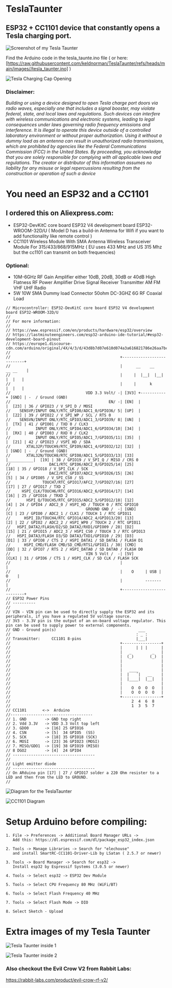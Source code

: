 # TeslaTaunter
## ESP32 + CC1101 device that constantly opens a Tesla charging port.

![Screenshot of my Tesla Taunter](https://raw.githubusercontent.com/keldnorman/TeslaTaunter/refs/heads/main/images/taunter3.jpg)

Find the Arduino code in the tesla_taunte.ino file 
( or here: [https://raw.githubusercontent.com/keldnorman/TeslaTaunter/refs/heads/main/images//tesla_taunter.ino] )

![Tesla Charging Cap Opening](https://raw.githubusercontent.com/keldnorman/TeslaTaunter/refs/heads/main/images/tesla_open_charging_port.gif)

### Disclaimer:

_Building or using a device designed to open Tesla charge port doors via radio waves, especially one that includes a signal booster, may violate federal, state, and local laws and regulations. Such devices can interfere with wireless communications and electronic systems, leading to legal consequences under laws governing radio frequency emissions and interference._
_It is illegal to operate this device outside of a controlled laboratory environment or without proper authorization. Using it without a dummy load as an antenna can result in unauthorized radio transmissions, which are prohibited by agencies like the Federal Communications Commission (FCC) in the United States._
_By proceeding, you acknowledge that you are solely responsible for complying with all applicable laws and regulations. The creator or distributor of this information assumes no liability for any misuse or legal repercussions resulting from the construction or operation of such a device_

# You need an ESP32 and a CC1101

## I ordered this on Aliexpress.com:

- ESP32-DevKitC core board ESP32 V4 development board ESP32-WROOM-32D/U  ( Model D has a build-in Antenna for Wifi if you want to add functionality like remote control ) 
- CC1101 Wireless Module With SMA Antenna Wireless Transceiver Module For 315/433/868/915MHz  ( EU uses 433 MHz and US 315 Mhz but the cc1101 can transmit on both frequencies)

### Optional: 
 - 10M-6GHz RF Gain Amplifier either 10dB, 20dB, 30dB or 40dB High Flatness RF Power Amplifier Drive Signal Receiver Transmitter AM FM VHF UHF Radio
 - 5W 10W SMA Dummy load Connector 50ohm DC-3GHZ 6G RF Coaxial Load
  
```
// Microcontroller: ESP32-DevKitC core board ESP32 V4 development board ESP32-WROOM-32D/U
//
// For more information:
//
// https://www.espressif.com/en/products/hardware/esp32/overview
// https://lastminuteengineers.com/esp32-arduino-ide-tutorial/#esp32-development-board-pinout
// https://europe1.discourse-cdn.com/arduino/original/4X/4/3/d/43d8b7d07e610d074a3a616821786e26aa7bc92f.jpeg
//
//                                                +---------------------------+
//                                                |      __    __    __ __    |
//                                                |     |  |__|  |__|  |  |   |
//                                                |     |      k       |  |   |
//                                 VDD 3.3 Volt/ -| [3V3] +-----------+ [GND] | -  / Ground (GND)
//                                           EN/ -| [EN]  |           |  [23] | 36 / GPIO23 / V_SPI_D / MOSI
//    SENSVP/INPUT ONLY/RTC_GPIO0/ADC1_0/GPIO36/ 5| [UP]  |           |  [22] | 39 / GPIO22 / V_SPI_WP / SCL / RTS 0
//    SENSVN/INPUT ONLY/RTC_GPIO3/ADC1_3/GPIO39/ 8| [UN]  |           |  [TX] | 41 / GPIO01 / TXD 0 / CLK3
//           INPUT ONLY/RTC_GPIO4/ADC1_6/GPIO34/10| [34]  |           |  [RX] | 40 / GPIO03 / RXD 0 / CLK2
//           INPUT ONLY/RTC_GPIO5/ADC1_7/GPIO35/11| [35]  |           |  [21] | 42 / GPIO23 / VSPI_HD / SDA
//       XTAL32P/TOUCH9/RTC_GPIO9/ADC1_4/GPIO32/12| [32]  |           | [GND] | -  / Ground (GND)
//       XTAL32N/TOUCH8/RTC_GPIO8/ADC1_5/GPIO33/13| [33]  |___________|  [19] | 38 / GPIO19 / V_SPI_Q / MISO / CRS 0
//                 DAC1/RTC_GPIO6/ADC2_8/GPIO25/14| [25]                 [18] | 35 / GPIO18 / V_SPI_CLK / SCK
//                 DAC2/RTC_GPIO7/ADC2_9/GPIO26/15| [26]                  [5] | 34 / GPIO05 / V_SPI_CS0 / SS
//              TOUCH7/RTC_GPIO17/AFC2_7/GPIO27/16| [27]                 [17] | 27 / GPIO17 / TXD 2
//     HSPI_CLK/TOUCH6/RTC_GPIO16/ADC2_6/GPIO14/17| [14]                 [16] | 25 / GPIO16 / TRXD 2
//       HSPI_Q/TOUCH5/RTC_GPIO15/ADC2_5/GPIO12/18| [12]                  [4] | 24 / GPIO4 / ADC2_0 / HSPI_HD / TOUCH 0 / RTC GPIO10
//                                 GROUND GND /  -| [GND]                 [C] | 23 / GPIO0 / ADC2_1 / CLK1 / TOUCH 1 / RTC GPIO11
//      HSPI_ID/TOUCH4/RTC GPIO14/ADC2_4/GPIO13/20| [13]                  [2] | 22 / GPIO2 / ADC2_2 / HSPI_WP0 / TOUCH 2 / RTC GPIO11
//   HSPI_DATA2/FLASH/D2/SD_DATA2/RXD1/GPIO09 / 28| [D2]                 [15] | 21 / GPIO15 / ADC2_3 / HSPI_CS0 / TOUCH 3 / RTC GPIO13
//   HSPI_DATA3/FLASH D3/SD DATA3/TXD1/GPIO10 / 29| [D3]                 [D1] | 33 / GPIO8 / CTS 2 / HSPI_DATA1 / SD_DATA1 / FLASH D1
//      HSPI_CMD/FLASH CMD/SD_CMD/RTS1/GPIO11 / 30| [CMD]                [DD] | 32 / GPIO7 / RTS 2 / HSPI_DATA0 / SD DATA0 / FLASH D0
//                                 VIN 5 Volt /  -| [5V]                [CLK] | 31 / GPIO6 / CTS 1 / HSPI_CLK / SD CLK / FLASH SCK
//                                                |                           |
//                                                |    O     | USB |     O    | 
//                                                |          -------          |
//                                                +---------------------------+
// ESP32 Power Pins
// ----------
// 
// VIN - VIN pin can be used to directly supply the ESP32 and its peripherals, if you have a regulated 5V voltage source.
// 3V3 - 3.3V pin is the output of an on-board voltage regulator. This pin can be used to supply power to external components.
// GND - Ground pin(s)                                    ___
//                                                       : _ : 
// Transmitter:     CC1101 8-pins                        |___|
//                                                +-----------------+
//                                                |      | | |      |
//                                                |   _         _   |
//                                                |  (_)       (_)  |
//                                                |                 |
//                                                |                 |
//                                                |   ____          |
//                                                |  |   ´|   __    |
//                                                |  |____|  |__|   |
//                                                |                 |
//                                                |    O  O  O  O   | 
//                                                |    O  O  O  O   |
//                                                +-----------------+
//                                                     2  4  6  8
//                                                     1  3  5  7
// CC1101       <->  Arduino
//------------------------------------
// 1. GND        -> GND top right 
// 2. Vdd 3.3V   -> VDD 3.3 Volt top left 
// 3. GDO0       -> [16] 25 GPIO16
// 4. CSN        -> [5]  34 GPIO5  (SS) 
// 5. SCK        -> [18] 35 GPIO18 (SCK)
// 6. MOSI       -> [23] 36 GPIO23 (MOSI)
// 7. MISO/GDO1  -> [19] 38 GPIO19 (MISO)
// 8 DGO2        -> [4]  24 GPIO4 
// ------------------------------------
//
// Light emitter diode
// ------------------------------------
// On ARduino pin [17] | 27 / GPIO17 solder a 220 Ohm resister to a LED and then from the LED to GROUND.
//
```
![Diagram for the TeslaTaunter](https://raw.githubusercontent.com/keldnorman/TeslaTaunter/refs/heads/main/images/tesla_taunter_diagram.png)

![CC1101 Diagram](https://raw.githubusercontent.com/keldnorman/TeslaTaunter/refs/heads/main/images//cc1101_8_pin.png)


# Setup Arduino before compiling:
```
1. File -> Preferences -> Additional Board Manager URLs ->
   Add this: https://dl.espressif.com/dl/package_esp32_index.json

2. Tools -> Manage Libraries -> Search for "elechouse"
   and install SmartRC-CC1101-Driver-Lib by LSatan ( 2.5.7 or newer)

3. Tools -> Board Manager -> Search for esp32 ->
   Install esp32 by Espressif Systems (3.0.5 or newer)

4. Tools -> Select esp32 -> ESP32 Dev Module

5. Tools -> Select CPU Frequency 80 MHz (WiFi/BT)

6. Tools -> Select Flash Frequency 40 MHz

7. Tools -> Select Flash Mode -> DIO

8. Select Sketch - Upload
```

# Extra images of my Tesla Taunter

![Tesla Taunter inside 1](https://raw.githubusercontent.com/keldnorman/TeslaTaunter/refs/heads/main/images//taunter1.jpg)

![Tesla Taunter inside 2](https://raw.githubusercontent.com/keldnorman/TeslaTaunter/refs/heads/main/images//taunter2.jpg)

### Also checkout the Evil Crow V2 from Rabbit Labs: 
https://rabbit-labs.com/product/evil-crow-rf-v2/
